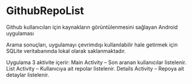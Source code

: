 # GithubRepoList
Github kullanıcıları için kaynakların görüntülenmesini sağlayan Android uygulaması

Arama sonuçları, uygulamayı çevrimdışı kullanılabilir hale getirmek için SQLite veritabanında lokal olarak saklanmaktadır.

Uygulama 3 aktivite içerir:
    Main Activity – Son aranan kullanıcılar listelenir.
    List Activity – Kullanıcıya ait repolar listelenir.
    Details Activity – Repoya ait detaylar listelenir.
